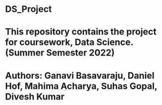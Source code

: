 # DS_Project
# This repository contains the project for coursework, Data Science. (Summer Semester 2022)
# Authors: Ganavi Basavaraju, Daniel Hof, Mahima Acharya, Suhas Gopal, Divesh Kumar
